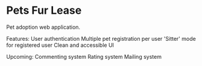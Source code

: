 # Pets Fur Lease

Pet adoption web application.

Features:
User authentication
Multiple pet registration per user
'Sitter' mode for registered user
Clean and accessible UI

Upcoming:
Commenting system
Rating system
Mailing system
